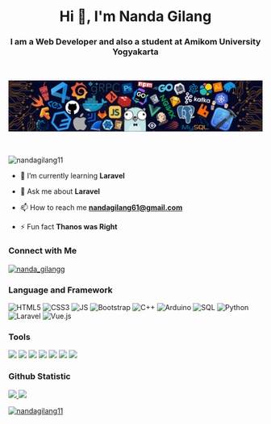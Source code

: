 <h1 align="center">Hi 👋, I'm Nanda Gilang</h1>
<h3 align="center">I am a Web Developer and also a student at Amikom University Yogyakarta</h3>
<br>

![](https://github.com/NandaGilang11/NandaGilang11/blob/main/header_.png)

<br>
<p align="left"> <img src="https://komarev.com/ghpvc/?username=nandagilang11&label=Profile%20views&color=0e75b6&style=flat" alt="nandagilang11" /> </p>

- 🌱 I’m currently learning **Laravel**

- 💬 Ask me about **Laravel**

- 📫 How to reach me **nandagilang61@gmail.com**

- ⚡ Fun fact **Thanos was Right**

### Connect with Me
<p align="left">
<a href="https://instagram.com/nanda_gilangg" target="blank"><img align="center" src="https://raw.githubusercontent.com/rahuldkjain/github-profile-readme-generator/master/src/images/icons/Social/instagram.svg" alt="nanda_gilangg" height="30" width="40" /></a>
</p>

### Language and Framework
![HTML5](https://img.shields.io/badge/HTML5-black?logo=HTML5&logoColor=%23E34F26)
![CSS3](https://img.shields.io/badge/CSS3-black?logo=CSS3&logoColor=%231572B6)
![JS](https://img.shields.io/badge/JavaScript-black?logo=javascript&logoColor=%23F7DF1E)
![Bootstrap](https://img.shields.io/badge/Bootstrap-black?logo=bootstrap&logoColor=%237952B3)
![C++](https://img.shields.io/badge/C%2B%2B-black?logo=c%2B%2B&logoColor=%2300599C)
![Arduino](https://img.shields.io/badge/Arduino-black?logo=arduino&logoColor=%2300878F)
![SQL](https://img.shields.io/badge/MySQL-black?logo=mysql&logoColor=%234479A1)
![Python](https://img.shields.io/badge/Python-black?logo=python&logoColor=%233776AB)
![Laravel](https://img.shields.io/badge/Laravel-black?logo=laravel&logoColor=%23FF2D20)
![Vue.js](https://img.shields.io/badge/Vue.js-black?logo=vue.js&logoColor=%234FC08D)

### Tools

![](https://img.shields.io/badge/VS%20Code-black?logo=visualstudiocode&logoColor=%23007ACC)
![](https://img.shields.io/badge/Git-black?logo=git&logoColor=%23F05032)
![](https://img.shields.io/badge/GitHub-black?logo=github)
![](https://img.shields.io/badge/XAMPP-black?logo=xampp&logoColor=%23FB7A24)
![](https://img.shields.io/badge/Figma-black?logo=figma&logoColor=%F24E1E)
![](https://img.shields.io/badge/Ilustrator-black?logo=adobeillustrator&logoColor=%FF9A00)
![](https://img.shields.io/badge/Photoshop-black?logo=adobephotoshop&logoColor=%31A8FF)

### Github Statistic
<p align="left">
<a href="https://github.com/NandaGilang11">
  <img height="180em" src="https://github-readme-stats-eight-theta.vercel.app/api?username=NandaGilang11&show_icons=true&theme=algolia&include_all_commits=true&count_private=true"/>
  <img height="180em" src="https://github-readme-stats-eight-theta.vercel.app/api/top-langs/?username=NandaGilang11&layout=compact&langs_count=8&theme=algolia"/>
</a>
</p>

<p align="left"> <a href="https://github.com/ryo-ma/github-profile-trophy"><img src="https://github-profile-trophy.vercel.app/?username=nandagilang11" alt="nandagilang11" /></a> </p>
